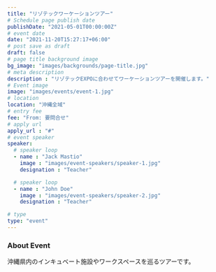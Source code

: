 ```yaml
---
title: "リゾテックワーケーションツアー"
# Schedule page publish date
publishDate: "2021-05-01T00:00:00Z"
# event date
date: "2021-11-20T15:27:17+06:00"
# post save as draft
draft: false
# page title background image
bg_image: "images/backgrounds/page-title.jpg"
# meta description
description : "リゾテックEXPOに合わせてワーケーションツアーを開催します。"
# Event image
image: "images/events/event-1.jpg"
# location
location: "沖縄全域"
# entry fee
fee: "From: 要問合せ"
# apply url
apply_url : "#"
# event speaker
speaker:
  # speaker loop
  - name : "Jack Mastio"
    image : "images/event-speakers/speaker-1.jpg"
    designation : "Teacher"

  # speaker loop
  - name : "John Doe"
    image : "images/event-speakers/speaker-2.jpg"
    designation : "Teacher"

# type
type: "event"
---
```


### About Event

沖縄県内のインキュベート施設やワークスペースを巡るツアーです。